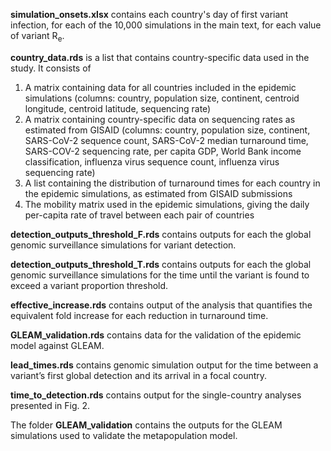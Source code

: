 **simulation_onsets.xlsx** contains each country's day of first variant infection, for each of the 10,000 simulations in the main text, for each value of variant R<sub>e</sub>.

**country_data.rds** is a list that contains country-specific data used in the study. It consists of 
1) A matrix containing data for all countries included in the epidemic simulations (columns: country, population size, continent, centroid longitude, centroid latitude, sequencing rate)
2) A matrix containing country-specific data on sequencing rates as estimated from GISAID (columns: country, population size, continent, SARS-CoV-2 sequence count, SARS-CoV-2 median turnaround time, SARS-COV-2 sequencing rate, per capita GDP, World Bank income classification, influenza virus sequence count, influenza virus sequencing rate)
3) A list containing the distribution of turnaround times for each country in the epidemic simulations, as estimated from GISAID submissions
4) The mobility matrix used in the epidemic simulations, giving the daily per-capita rate of travel between each pair of countries

**detection_outputs_threshold_F.rds** contains outputs for each the global genomic surveillance simulations for variant detection.

**detection_outputs_threshold_T.rds** contains outputs for each the global genomic surveillance simulations for the time until the variant is found to exceed a variant proportion threshold.

**effective_increase.rds** contains output of the analysis that quantifies the equivalent fold increase for each reduction in turnaround time.

**GLEAM_validation.rds** contains data for the validation of the epidemic model against GLEAM.

**lead_times.rds** contains genomic simulation output for the time between a variant’s first global detection and its arrival in a focal country.

**time_to_detection.rds** contains output for the single-country analyses presented in Fig. 2.

The folder **GLEAM_validation** contains the outputs for the GLEAM simulations used to validate the metapopulation model.
